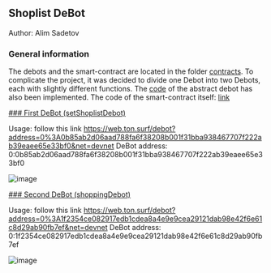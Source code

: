 ## Shoplist DeBot

Author: Alim Sadetov

### General information

The debots and the smart-contract are located in the folder [contracts](./contracts).
To complicate the project, it was decided to divide one Debot into two Debots, each with slightly different functions.
The [code](./contracts/abstractDebot.sol) of the abstract debot has also been implemented.
The code of the smart-contract itself: [link](./contracts/shoplist.sol)

[### First DeBot (setShoplistDebot)](./contracts/setShoplistDebot.sol)

Usage: follow this link https://web.ton.surf/debot?address=0%3A0b85ab2d06aad788fa6f38208b001f31bba938467707f222ab39eaee65e33bf0&net=devnet
DeBot address: 0:0b85ab2d06aad788fa6f38208b001f31bba938467707f222ab39eaee65e33bf0

![image](https://user-images.githubusercontent.com/71194332/140927540-21012989-908d-4e67-b87f-12e2e88ff1e2.png)


[### Second DeBot (shoppingDebot)](./contracts/setShoplistDebot.sol)

Usage: follow this link https://web.ton.surf/debot?address=0%3A1f2354ce082917edb1cdea8a4e9e9cea29121dab98e42f6e61c8d29ab90fb7ef&net=devnet
DeBot address: 0:1f2354ce082917edb1cdea8a4e9e9cea29121dab98e42f6e61c8d29ab90fb7ef

![image](https://user-images.githubusercontent.com/71194332/140927424-9437ce78-ccb9-4285-9372-f84ac650797c.png)
